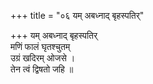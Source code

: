 +++
title = "०६ यम् अबध्नाद् बृहस्पतिर्"

+++
यम् अबध्नाद् बृहस्पतिर्  
मणिं फालं घृतश्चुतम्  
उग्रं खदिरम् ओजसे ।  
तेन त्वं द्विषतो जहि ॥